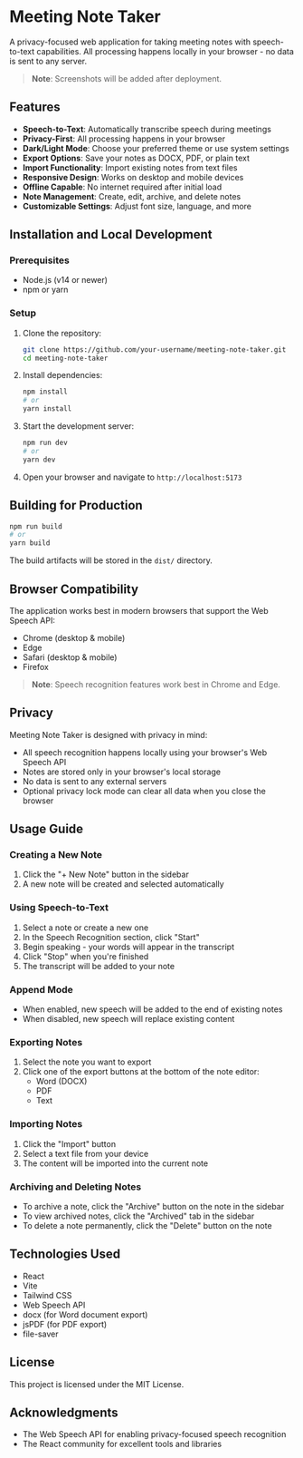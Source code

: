 # Meeting Note Taker

A privacy-focused web application for taking meeting notes with speech-to-text capabilities. All processing happens locally in your browser - no data is sent to any server.

> **Note**: Screenshots will be added after deployment.

## Features

- **Speech-to-Text**: Automatically transcribe speech during meetings
- **Privacy-First**: All processing happens in your browser
- **Dark/Light Mode**: Choose your preferred theme or use system settings
- **Export Options**: Save your notes as DOCX, PDF, or plain text
- **Import Functionality**: Import existing notes from text files
- **Responsive Design**: Works on desktop and mobile devices
- **Offline Capable**: No internet required after initial load
- **Note Management**: Create, edit, archive, and delete notes
- **Customizable Settings**: Adjust font size, language, and more

## Installation and Local Development

### Prerequisites

- Node.js (v14 or newer)
- npm or yarn

### Setup

1. Clone the repository:

   ```bash
   git clone https://github.com/your-username/meeting-note-taker.git
   cd meeting-note-taker
   ```

2. Install dependencies:

   ```bash
   npm install
   # or
   yarn install
   ```

3. Start the development server:

   ```bash
   npm run dev
   # or
   yarn dev
   ```

4. Open your browser and navigate to `http://localhost:5173`

## Building for Production

```bash
npm run build
# or
yarn build
```

The build artifacts will be stored in the `dist/` directory.

## Browser Compatibility

The application works best in modern browsers that support the Web Speech API:

- Chrome (desktop & mobile)
- Edge
- Safari (desktop & mobile)
- Firefox

> **Note**: Speech recognition features work best in Chrome and Edge.

## Privacy

Meeting Note Taker is designed with privacy in mind:

- All speech recognition happens locally using your browser's Web Speech API
- Notes are stored only in your browser's local storage
- No data is sent to any external servers
- Optional privacy lock mode can clear all data when you close the browser

## Usage Guide

### Creating a New Note

1. Click the "+ New Note" button in the sidebar
2. A new note will be created and selected automatically

### Using Speech-to-Text

1. Select a note or create a new one
2. In the Speech Recognition section, click "Start"
3. Begin speaking - your words will appear in the transcript
4. Click "Stop" when you're finished
5. The transcript will be added to your note

### Append Mode

- When enabled, new speech will be added to the end of existing notes
- When disabled, new speech will replace existing content

### Exporting Notes

1. Select the note you want to export
2. Click one of the export buttons at the bottom of the note editor:
   - Word (DOCX)
   - PDF
   - Text

### Importing Notes

1. Click the "Import" button
2. Select a text file from your device
3. The content will be imported into the current note

### Archiving and Deleting Notes

- To archive a note, click the "Archive" button on the note in the sidebar
- To view archived notes, click the "Archived" tab in the sidebar
- To delete a note permanently, click the "Delete" button on the note

## Technologies Used

- React
- Vite
- Tailwind CSS
- Web Speech API
- docx (for Word document export)
- jsPDF (for PDF export)
- file-saver

## License

This project is licensed under the MIT License.

## Acknowledgments

- The Web Speech API for enabling privacy-focused speech recognition
- The React community for excellent tools and libraries

